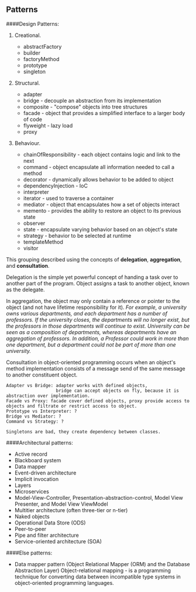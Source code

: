 Patterns
-

####Design Patterns:

1. Creational.

    * abstractFactory
    * builder
    * factoryMethod
    * prototype
    * singleton

2. Structural.

    * adapter
    * bridge - decouple an abstraction from its implementation
    * composite - "compose" objects into tree structures
    * facade - object that provides a simplified interface to a larger body of code
    * flyweight - lazy load
    * proxy

3. Behaviour.

    * chainOfResponsibility - each object contains logic and link to the next
    * command - object encapsulate all information needed to call a method
    * decorator - dynamically allows behavior to be added to object
    * dependencyInjection - IoC
    * interpreter
    * iterator - used to traverse a container
    * mediator - object that encapsulates how a set of objects interact
    * memento - provides the ability to restore an object to its previous state
    * observer
    * state - encapsulate varying behavior based on an object's state
    * strategy - behavior to be selected at runtime
    * templateMethod
    * visitor

This grouping described using the concepts of **delegation**, **aggregation**, and **consultation**.

Delegation is the simple yet powerful concept of handing a task over to another part of the program.
Object assigns a task to another object, known as the delegate.

In aggregation, the object may only contain a reference or pointer to the object
(and not have lifetime responsibility for it).
<i>
For example, a university owns various departments, and each department has a number of professors.
If the university closes, the departments will no longer exist,
but the professors in those departments will continue to exist.
University can be seen as a composition of departments,
whereas departments have an aggregation of professors.
In addition, a Professor could work in more than one department,
but a department could not be part of more than one university.
</i>

Consultation in object-oriented programming occurs when an object's method implementation consists
of a message send of the same message to another constituent object.

````
Adapter vs Bridge: adapter works with defined objects,
                   bridge can accept objects on fly, because it is abstraction over implementation.
Facade vs Proxy: facade cover defined objects, proxy provide access to objects and filtrate or restrict access to object.
Prototype vs Interpreter: ?
Bridge vs Mediator: ?
Command vs Strategy: ?

Singletons are bad, they create dependency between classes.
````

####Architectural patterns:

* Active record
* Blackboard system
* Data mapper
* Event-driven architecture
* Implicit invocation
* Layers
* Microservices
* Model-View-Controller, Presentation-abstraction-control, Model View Presenter, and Model View ViewModel
* Multitier architecture (often three-tier or n-tier)
* Naked objects
* Operational Data Store (ODS)
* Peer-to-peer
* Pipe and filter architecture
* Service-oriented architecture (SOA)

####Else patterns:

* Data mapper pattern (Object Relational Mapper (ORM) and the Database Abstraction Layer)
  Object-relational mapping - is a programming technique
  for converting data between incompatible type systems in object-oriented programming languages.
